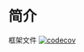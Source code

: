 # 简介
框架文件
[![codecov](https://codecov.io/gh/LovelyPHP/framework/graph/badge.svg?token=FQXE0I1C5V)](https://codecov.io/gh/LovelyPHP/framework)